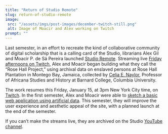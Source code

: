 ```yaml
---
title: "Return of Studio Remote"
slug: return-of-studio-remote
image:
 src: "/assets/imgs/post-images/december-twitch-still.png"
 alt: Image of Moacir and Alex working on Twitch
prompt: ""
---
```


Last semester, in an effort to recreate the kind of collaborative community of
digital scholarship that is a calling card of the Studio, librarians Alex Gil
and Moacir P. de Sá Pereira launched [Studio
Remote](https://studio.cul.columbia.edu/2020/10/13/studio-remote-launch/).
Streaming live [Friday
afternoons on Twitch](https://www.twitch.tv/culstudio/schedule), Alex and
Moacir began building what they call the “Rose Hall Project,” using archival
data on enslaved persons at Rose Hall Plantation in Montego Bay, Jamaica,
collected by [Celia E.
Naylor](https://barnard.edu/profiles/celia-e-naylor), Professor of Africana
Studies and History at Barnard College, Columbia University.

The work resumes this Friday, January 15, at 3pm New York City time, on
[Twitch](http://twitch.tv/culstudio). In the first semester, Alex and Moacir
were able to [sketch a basic web application using artificial
data](https://github.com/muziejus/rose-hall). This semester, they will improve
the user experience and aesthetic appeal of the site, with a planned launch at
the end of the semester.

If you can’t make the streams live, they are archived on the Studio [YouTube
channel](https://www.youtube.com/channel/UCLOUh6s8E2FYAVAsJg3lgoA).

